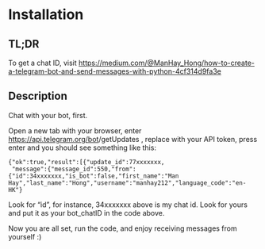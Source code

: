 # Installation

## TL;DR

To get a chat ID, visit https://medium.com/@ManHay_Hong/how-to-create-a-telegram-bot-and-send-messages-with-python-4cf314d9fa3e

## Description

Chat with your bot, first.

Open a new tab with your browser, enter https://api.telegram.org/bot<yourtoken>/getUpdates , replace <yourtoken> with your API token, press enter and you should see something like this:


```
{"ok":true,"result":[{"update_id":77xxxxxxx,
 "message":{"message_id":550,"from":{"id":34xxxxxxx,"is_bot":false,"first_name":"Man Hay","last_name":"Hong","username":"manhay212","language_code":"en-HK"}
 ```

Look for “id”, for instance, 34xxxxxxx above is my chat id. Look for yours and put it as your bot_chatID in the code above.

Now you are all set, run the code, and enjoy receiving messages from yourself :)


